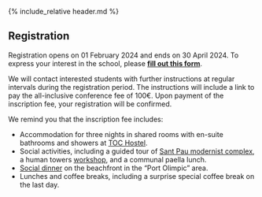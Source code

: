 {% include_relative header.md %}

## Registration

Registration opens on 01 February 2024 and ends on 30 April 2024.
To express your interest in the school, please **[fill out this form](https://docs.google.com/forms/d/e/1FAIpQLSfCceBGRhhMYc7Jd7PY9GhrpVqB4p12wOPwVM-1pNX8HbxEXg/viewform?usp=sf_link)**.

We will contact interested students with further instructions at regular intervals during the registration period.
The instructions will include a link to pay the all-inclusive conference fee of 100€.
Upon payment of the inscription fee, your registration will be confirmed.

We remind you that the inscription fee includes:
* Accommodation for three nights in shared rooms with en-suite bathrooms and showers at [TOC Hostel](https://tochostels.com/destinations/barcelona/).
* Social activities, including a guided tour of [Sant Pau modernist complex](https://santpaubarcelona.org/en/), a human towers [workshop](https://www.trempats.cat/media/), and a communal paella lunch.
* [Social dinner](https://www.somosesencia.es/en/essences/agua) on the beachfront in the &ldquo;Port Olimpic&rdquo; area.
* Lunches and coffee breaks, including a surprise special coffee break on the last day.